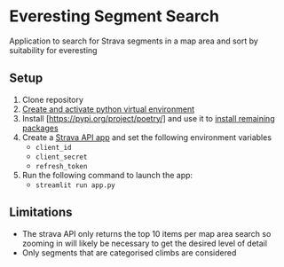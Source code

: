 # Everesting Segment Search
Application to search for Strava segments in a map area and sort by suitability for everesting

## Setup
1. Clone repository
1. [Create and activate python virtual environment](https://packaging.python.org/en/latest/guides/installing-using-pip-and-virtual-environments/#creating-a-virtual-environment)
1. Install [https://pypi.org/project/poetry/] and use it to [install remaining packages](https://python-poetry.org/docs/cli/#install)
1. Create a [Strava API app](https://www.strava.com/settings/api) and set the following environment variables
    - `client_id`
    - `client_secret`
    - `refresh_token`
1. Run the following command to launch the app:
    - `streamlit run app.py`

## Limitations
- The strava API only returns the top 10 items per map area search so zooming in will likely be necessary to get the desired level of detail
- Only segments that are categorised climbs are considered